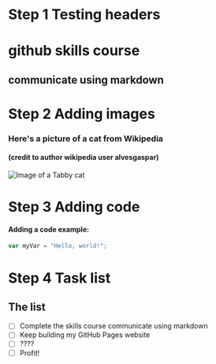 # Step 1 Testing headers
# github skills course
## communicate using markdown

# Step 2 Adding images
### Here's a picture of a cat from Wikipedia
#### (credit to author wikipedia user alvesgaspar)
![Image of a Tabby cat](https://upload.wikimedia.org/wikipedia/commons/4/4d/Cat_November_2010-1a.jpg)

# Step 3 Adding code
#### Adding a code example:
``` javascript
var myVar = "Hello, world!";
```

# Step 4 Task list
## The list
- [ ] Complete the skills course communicate using markdown
- [ ] Keep building my GitHub Pages website
- [ ] ????
- [ ] Profit!
